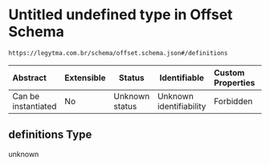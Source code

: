 # Untitled undefined type in Offset Schema

```txt
https://legytma.com.br/schema/offset.schema.json#/definitions
```




| Abstract            | Extensible | Status         | Identifiable            | Custom Properties | Additional Properties | Access Restrictions | Defined In                                                                  |
| :------------------ | ---------- | -------------- | ----------------------- | :---------------- | --------------------- | ------------------- | --------------------------------------------------------------------------- |
| Can be instantiated | No         | Unknown status | Unknown identifiability | Forbidden         | Allowed               | none                | [offset.schema.json\*](../schema/offset.schema.json) |

## definitions Type

unknown
